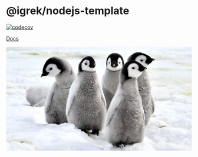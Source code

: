 # @igrek/nodejs-template

[![codecov](https://codecov.io/gh/igrek8/nodejs-template/branch/main/graph/badge.svg)](https://codecov.io/gh/igrek8/nodejs-template)

[Docs](https://igrek8.github.io/nodejs-template)

![Splash](./media/images/emperor-penguin-chicks.webp)
